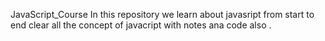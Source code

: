 JavaScript_Course
In this repository we learn about javasript from start to end
clear all the concept of javacript
with notes ana code also  .
